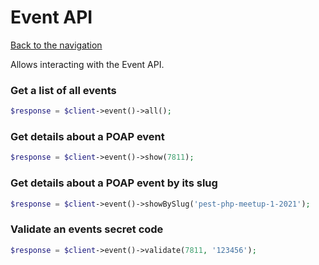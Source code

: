 # Event API

[Back to the navigation](README.md)

Allows interacting with the Event API.

### Get a list of all events

```php
$response = $client->event()->all();
```

### Get details about a POAP event

```php
$response = $client->event()->show(7811);
```

### Get details about a POAP event by its slug

```php
$response = $client->event()->showBySlug('pest-php-meetup-1-2021');
```

### Validate an events secret code

```php
$response = $client->event()->validate(7811, '123456');
```

